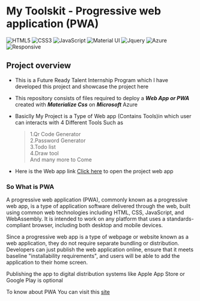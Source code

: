 # My Toolskit - Progressive web application (PWA)

![HTML5](https://img.shields.io/badge/html5-%23E34F26.svg?style=for-the-badge&logo=html5&logoColor=white)
![CSS3](https://img.shields.io/badge/css3-%231572B6.svg?style=for-the-badge&logo=css3&logoColor=white)
![JavaScript](https://img.shields.io/badge/javascript-%23323330.svg?style=for-the-badge&logo=javascript&logoColor=%23F7DF1E)
![Material UI](https://img.shields.io/badge/Material--UI-0081CB?style=for-the-badge&logo=material-ui&logoColor=white)
![Jquery](https://img.shields.io/badge/jQuery-0769AD?style=for-the-badge&logo=jquery&logoColor=white)
![Azure](https://img.shields.io/badge/Microsoft_Azure-0089D6?style=for-the-badge&logo=microsoft-azure&logoColor=white)
![Responsive](https://img.shields.io/badge/Responsive-100%25-red)



## Project overview

- This is a Future Ready Talent Internship Program which I have developed this project and showcase the project here 

- This repository consists of files required to deploy a ___Web App or PWA___ created with ___Materialize Css___ on ___Microsoft___ Azure

- Basiclly My Project is a Type of Web app (Contains Tools)in which user can interacts with 4 Different Tools Such as <br>
   > 1.Qr Code Generator <br>
    >2.Password Generator<br>
    >3.Todo list <br>
    >4.Draw tool<br>
   > And many more to Come


- Here is the Web app link [Click here](#) to open the project web app



### So What is PWA
      
A progressive web application (PWA), commonly known as a progressive web app, is a type of application software delivered through the web, built using common web technologies including HTML, CSS, JavaScript, and WebAssembly. It is intended to work on any platform that uses a standards-compliant browser, including both desktop and mobile devices.

Since a progressive web app is a type of webpage or website known as a web application, they do not require  separate bundling or distribution. Developers can just publish the web application online, ensure that it  meets baseline "installability requirements", and users will be able to add the application to their home  screen.

Publishing the app to digital distribution systems like Apple App Store or Google Play is optional
  
To know about PWA You can visit this [site](https://web.dev/progressive-web-apps/)

